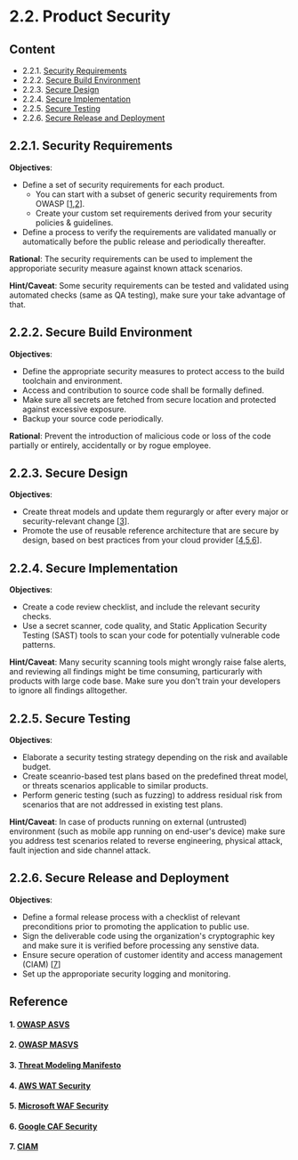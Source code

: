 # 2.2. Product Security

## Content
* 2.2.1. [Security Requirements](#221-security-requirements)
* 2.2.2. [Secure Build Environment](#222-secure-build-environment)
* 2.2.3. [Secure Design](#223-secure-design)
* 2.2.4. [Secure Implementation](#224-secure-implementation)
* 2.2.5. [Secure Testing](#225-secure-testing)
* 2.2.6. [Secure Release and Deployment](#226-secure-release-and-deployment)

## 2.2.1. Security Requirements
**Objectives**:
* Define a set of security requirements for each product. 
  * You can start with a subset of generic security requirements from OWASP [[1](#1-owasp-asvs),[2](#2-owasp-masvs)]. 
  * Create your custom set requirements derived from your security policies & guidelines.
* Define a process to verify the requirements are validated manually or automatically before the public release and periodically thereafter.

**Rational**: The security requirements can be used to implement the approporiate security measure against known attack scenarios.

**Hint/Caveat**: Some security requirements can be tested and validated using automated checks (same as QA testing), make sure your take advantage of that.

## 2.2.2. Secure Build Environment

**Objectives**:
* Define the appropriate security measures to protect access to the build toolchain and environment.
* Access and contribution to source code shall be formally defined.
* Make sure all secrets are fetched from secure location and protected against excessive exposure.
* Backup your source code periodically. 

**Rational**: Prevent the introduction of malicious code or loss of the code partially or entirely, accidentally or by rogue employee. 

## 2.2.3. Secure Design

**Objectives**:
* Create threat models and update them regurargly or after every major or security-relevant change [[3](#3-threat-modeling-manifesto)].
* Promote the use of reusable reference architecture that are secure by design, based on best practices from your cloud provider [[4](#4-aws-wat-security),[5](#5-microsoft-waf-security),[6](#6-google-caf-security)].

## 2.2.4. Secure Implementation
**Objectives**:
* Create a code review checklist, and include the relevant security checks. 
* Use a secret scanner, code quality, and Static Application Security Testing (SAST) tools to scan your code for potentially vulnerable code patterns.

**Hint/Caveat**: Many security scanning tools might wrongly raise false alerts, and reviewing all findings might be time consuming, particurarly with products with large code base. Make sure you don't train your developers to ignore all findings alltogether.  

## 2.2.5. Secure Testing
**Objectives**:
* Elaborate a security testing strategy depending on the risk and available budget.
* Create sceanrio-based test plans based on the predefined threat model, or threats scenarios applicable to similar products.
* Perform generic testing (such as fuzzing) to address residual risk from scenarios that are not addressed in existing test plans. 

**Hint/Caveat**: In case of products running on external (untrusted) environment (such as mobile app running on end-user's device) make sure you address test scenarios related to reverse engineering, physical attack, fault injection and side channel attack.

## 2.2.6. Secure Release and Deployment

**Objectives**:
* Define a formal release process with a checklist of relevant preconditions prior to promoting the application to public use.
* Sign the deliverable code using the organization's cryptographic key and make sure it is verified before processing any senstive data.
* Ensure secure operation of customer identity and access management (CIAM) [[7](#7-ciam)]
* Set up the approporiate security logging and monitoring. 

## Reference
#### 1. [OWASP ASVS](https://owasp.org/www-project-application-security-verification-standard/)
#### 2. [OWASP MASVS](https://mas.owasp.org/MASVS/)
#### 3. [Threat Modeling Manifesto](https://www.threatmodelingmanifesto.org/)
#### 4. [AWS WAT Security](https://docs.aws.amazon.com/wellarchitected/latest/security-pillar)
#### 5. [Microsoft WAF Security](https://learn.microsoft.com/en-us/azure/architecture/framework/security/)
#### 6. [Google CAF Security](https://cloud.google.com/architecture/framework/security)
#### 7. [CIAM](https://www.cyberark.com/what-is/ciam/)
